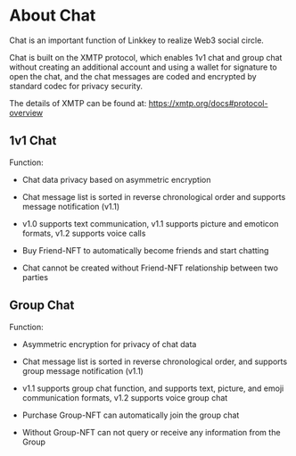 # About Chat

Chat is an important function of Linkkey to realize Web3 social circle.

Chat is built on the XMTP protocol, which enables 1v1 chat and group chat without creating an additional account and using a wallet for signature to open the chat, and the chat messages are coded and encrypted by standard codec for privacy security.

The details of XMTP can be found at: https://xmtp.org/docs#protocol-overview﻿

## 1v1 Chat

Function:

- Chat data privacy based on asymmetric encryption

- Chat message list is sorted in reverse chronological order and supports message notification (v1.1)

- v1.0 supports text communication, v1.1 supports picture and emoticon formats, v1.2 supports voice calls

- Buy Friend-NFT to automatically become friends and start chatting

- Chat cannot be created without Friend-NFT relationship between two parties

## Group Chat

Function:

- Asymmetric encryption for privacy of chat data

- Chat message list is sorted in reverse chronological order, and supports group message notification (v1.1)

- v1.1 supports group chat function, and supports text, picture, and emoji communication formats, v1.2 supports voice group chat

- Purchase Group-NFT can automatically join the group chat

- Without Group-NFT can not query or receive any information from the Group

